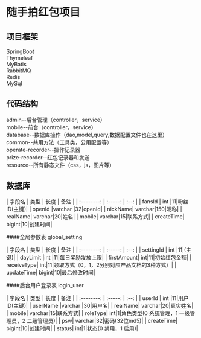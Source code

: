 # 随手拍红包项目
## 项目框架
  SpringBoot          
  Thymeleaf        
  MyBatis       
  RabbitMQ         
  Redis       
  MySql             
## 代码结构
admin--后台管理（controller，service）     
mobile--前台（controller，service）        
database--数据库操作（dao,model,query,数据配置文件也在这里）         
common--共用方法（工具类，公用配置等）          
operate-recorder--操作记录器           
prize-recorder--红包记录器和发送         
resource--所有静态文件（css，js，图片等）            

## 数据库

| 字段名        | 类型  |  长度  | 备注 |
| :--------:   | :-----:  | :--:  |
| fansId     | int |11|粉丝ID(主键)|
| openId |varchar |32|openId|
| nickName| varchar|150|昵称|
| realName| varchar|20|姓名|
| mobile| varchar|15|联系方式|
| createTime| bigint|10|创建时间|

####全局参数表 global_setting

| 字段名        | 类型  |  长度  | 备注 |
| :--------:   | :-----:  | :--:  |
| settingId     | int |11|(主键)|
| dayLimit |int |11|每日奖励发放上限|
| firstAmount| int|11|初始红包金额|
| receiveType| int|11|领取方式（0，1，2分别对应产品文档的3种方式）|
| updateTime| bigint|10|最后修改时间|

####后台用户登录表 login_user

| 字段名        | 类型  |  长度  | 备注 |
| :--------:   | :-----:  | :--:  |
| userId     | int |11|用户ID(主键)|
| userName |varchar |30|用户名|
| realName| varchar|20|真实姓名|
| mobile| varchar|15|联系方式|
| roleType| int|1|角色类型(0 系统管理，1 一级管理员，2 二级管理员)|
| psw| varchar|32|密码(32位md5)|
| createTime| bigint|10|创建时间|
| status| int|1|状态(0 禁用，1 启用)|



